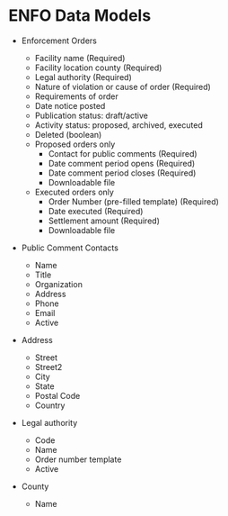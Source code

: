 # ENFO Data Models

* Enforcement Orders
    * Facility name (Required)
    * Facility location county (Required)
    * Legal authority (Required)
    * Nature of violation or cause of order (Required)
    * Requirements of order
    * Date notice posted
    * Publication status: draft/active
    * Activity status: proposed, archived, executed
    * Deleted (boolean)
    * Proposed orders only
        * Contact for public comments (Required)
        * Date comment period opens (Required)
        * Date comment period closes (Required)
        * Downloadable file
    * Executed orders only
        * Order Number (pre-filled template) (Required)
        * Date executed (Required)
        * Settlement amount (Required)
        * Downloadable file

* Public Comment Contacts
    * Name
    * Title
    * Organization
    * Address
    * Phone
    * Email
    * Active

* Address
    * Street
    * Street2
    * City
    * State
    * Postal Code
    * Country

* Legal authority
    * Code
    * Name
    * Order number template
    * Active

* County
    * Name
